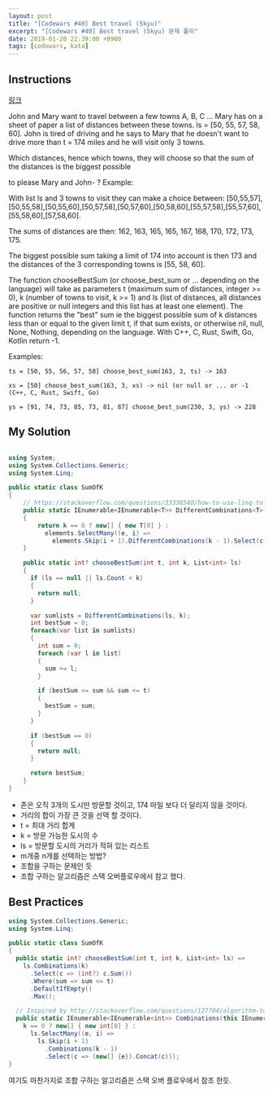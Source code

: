 ```yaml
---
layout: post
title: "[Codewars #40] Best travel (5kyu)"
excerpt: "[Codewars #40] Best travel (5kyu) 문제 풀이"
date: 2019-01-20 22:39:00 +0900
tags: [codewars, kata]
---
```


## Instructions

[링크](https://www.codewars.com/kata/55e7280b40e1c4a06d0000aa/train/csharp)

John and Mary want to travel between a few towns A, B, C ... Mary has on a sheet of paper a list of distances between these towns. ls = [50, 55, 57, 58, 60]. John is tired of driving and he says to Mary that he doesn't want to drive more than t = 174 miles and he will visit only 3 towns.

Which distances, hence which towns, they will choose so that the sum of the distances is the biggest possible

to please Mary and John- ?
Example:

With list ls and 3 towns to visit they can make a choice between: [50,55,57],[50,55,58],[50,55,60],[50,57,58],[50,57,60],[50,58,60],[55,57,58],[55,57,60],[55,58,60],[57,58,60].

The sums of distances are then: 162, 163, 165, 165, 167, 168, 170, 172, 173, 175.

The biggest possible sum taking a limit of 174 into account is then 173 and the distances of the 3 corresponding towns is [55, 58, 60].

The function chooseBestSum (or choose_best_sum or ... depending on the language) will take as parameters t (maximum sum of distances, integer >= 0), k (number of towns to visit, k >= 1) and ls (list of distances, all distances are positive or null integers and this list has at least one element). The function returns the "best" sum ie the biggest possible sum of k distances less than or equal to the given limit t, if that sum exists, or otherwise nil, null, None, Nothing, depending on the language. With C++, C, Rust, Swift, Go, Kotlin return -1.

Examples:
```
ts = [50, 55, 56, 57, 58] choose_best_sum(163, 3, ts) -> 163

xs = [50] choose_best_sum(163, 3, xs) -> nil (or null or ... or -1 (C++, C, Rust, Swift, Go)

ys = [91, 74, 73, 85, 73, 81, 87] choose_best_sum(230, 3, ys) -> 228
```

## My Solution

```csharp

using System;
using System.Collections.Generic;
using System.Linq;

public static class SumOfK
{
    // https://stackoverflow.com/questions/33336540/how-to-use-linq-to-find-all-combinations-of-n-items-from-a-set-of-numbers
    public static IEnumerable<IEnumerable<T>> DifferentCombinations<T>(this IEnumerable<T> elements, int k)
    {
        return k == 0 ? new[] { new T[0] } :
          elements.SelectMany((e, i) =>
            elements.Skip(i + 1).DifferentCombinations(k - 1).Select(c => (new[] {e}).Concat(c)));
    }

    public static int? chooseBestSum(int t, int k, List<int> ls)
    {
      if (ls == null || ls.Count < k)
      {
        return null;
      }

      var sumlists = DifferentCombinations(ls, k);
      int bestSum = 0;
      foreach(var list in sumlists)
      {
        int sum = 0;
        foreach (var l in list)
        {
          sum += l;
        }

        if (bestSum <= sum && sum <= t)
        {
          bestSum = sum;
        }
      }

      if (bestSum == 0)
      {
        return null;
      }

      return bestSum;
    }
}
```

- 존은 오직 3개의 도시만 방문할 것이고, 174 마일 보다 더 달리지 않을 것이다.
- 거리의 합이 가장 큰 것을 선택 할 것이다.
- t = 최대 거리 합계
- k = 방문 가능한 도시의 수
- ls = 방문할 도시의 거리가 적혀 있는 리스트
- m개중 n개를 선택하는 방법?
- 조합을 구하는 문제인 듯
- 조합 구하는 알고리즘은 스택 오버플로우에서 참고 했다.

## Best Practices

```csharp
using System.Collections.Generic;
using System.Linq;

public static class SumOfK
{
  public static int? chooseBestSum(int t, int k, List<int> ls) =>
    ls.Combinations(k)
      .Select(c => (int?) c.Sum())
      .Where(sum => sum <= t)
      .DefaultIfEmpty()
      .Max();

  // Inspired by http://stackoverflow.com/questions/127704/algorithm-to-return-all-combinations-of-k-elements-from-n
  public static IEnumerable<IEnumerable<int>> Combinations(this IEnumerable<int> ls, int k) =>
    k == 0 ? new[] { new int[0] } :
      ls.SelectMany((e, i) =>
        ls.Skip(i + 1)
          .Combinations(k - 1)
          .Select(c => (new[] {e}).Concat(c)));
}
```


여기도 마찬가지로 조합 구하는 알고리즘은 스택 오버 플로우에서 참조 한듯.